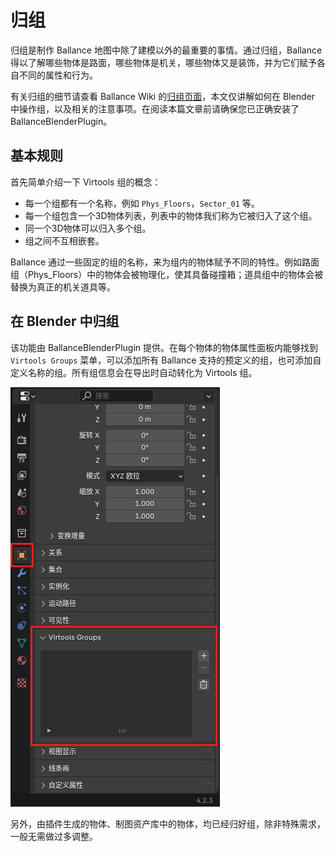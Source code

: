 # 归组

归组是制作 Ballance 地图中除了建模以外的最重要的事情。通过归组，Ballance 得以了解哪些物体是路面，哪些物体是机关，哪些物体又是装饰，并为它们赋予各自不同的属性和行为。

有关归组的细节请查看 Ballance Wiki 的[归组页面](https://ballance.jxpxxzj.cn/wiki/%E5%BD%92%E7%BB%84)，本文仅讲解如何在 Blender 中操作组，以及相关的注意事项。在阅读本篇文章前请确保您已正确安装了 BallanceBlenderPlugin。

## 基本规则

首先简单介绍一下 Virtools 组的概念：

- 每一个组都有一个名称，例如 `Phys_Floors`，`Sector_01` 等。
- 每一个组包含一个3D物体列表，列表中的物体我们称为它被归入了这个组。
- 同一个3D物体可以归入多个组。
- 组之间不互相嵌套。

Ballance 通过一些固定的组的名称，来为组内的物体赋予不同的特性。例如路面组（Phys_Floors）中的物体会被物理化，使其具备碰撞箱；道具组中的物体会被替换为真正的机关道具等。

## 在 Blender 中归组

该功能由 BallanceBlenderPlugin 提供。在每个物体的物体属性面板内能够找到 `Virtools Groups` 菜单，可以添加所有 Ballance 支持的预定义的组，也可添加自定义名称的组。所有组信息会在导出时自动转化为 Virtools 组。

![groups_in_blender](../../imgs/groups_in_blender.png)

另外，由插件生成的物体、制图资产库中的物体，均已经归好组，除非特殊需求，一般无需做过多调整。
